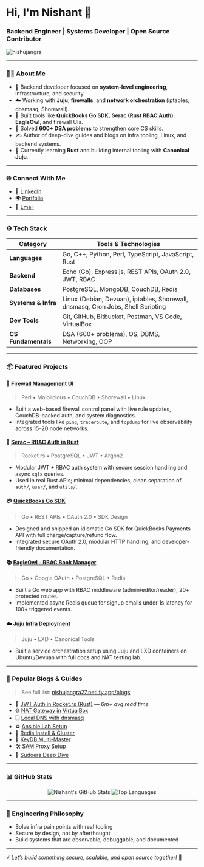 # Hi, I'm Nishant 👋  
### Backend Engineer | Systems Developer | Open Source Contributor

<p align="left">
  <img src="https://komarev.com/ghpvc/?username=nishujangra&label=Profile%20views&color=0e75b6&style=flat" alt="nishujangra" />
</p>

---

### 👨‍💻 About Me

- 🔧 Backend developer focused on **system-level engineering**, infrastructure, and security.
- ☁️ Working with **Juju**, **firewalls**, and **network orchestration** (iptables, dnsmasq, Shorewall).
- 🧵 Built tools like **QuickBooks Go SDK**, **Serac (Rust RBAC Auth)**, **EagleOwl**, and firewall UIs.
- 🧠 Solved **600+ DSA problems** to strengthen core CS skills.
- ✍️ Author of deep-dive guides and blogs on infra tooling, Linux, and backend systems.
- 🧒 Currently learning **Rust** and building internal tooling with **Canonical Juju**.

---

### 🌐 Connect With Me

- 💼 [LinkedIn](https://www.linkedin.com/in/nishujangra27/)
- 🌍 [Portfolio](https://nishujangra27.netlify.app/)
- 📧 [Email](mailto:ndjangra1027@gmail.com)

---

### ⚙️ Tech Stack

| Category            | Tools & Technologies                                                             |
| ------------------- | -------------------------------------------------------------------------------- |
| **Languages**       | Go, C++, Python, Perl, TypeScript, JavaScript, Rust                              |
| **Backend**         | Echo (Go), Express.js, REST APIs, OAuth 2.0, JWT, RBAC                           |
| **Databases**       | PostgreSQL, MongoDB, CouchDB, Redis                                              |
| **Systems & Infra** | Linux (Debian, Devuan), iptables, Shorewall, dnsmasq, Cron Jobs, Shell Scripting |
| **Dev Tools**       | Git, GitHub, Bitbucket, Postman, VS Code, VirtualBox                             |
| **CS Fundamentals** | DSA (600+ problems), OS, DBMS, Networking, OOP                                   |

---

### 📦 Featured Projects

#### 🔐 [Firewall Management UI](https://bitbucket.org/tirveni/fireshorewall/src/master/)
> Perl • Mojolicious • CouchDB • Shorewall • Linux  
- Built a web-based firewall control panel with live rule updates, CouchDB-backed auth, and system diagnostics.
- Integrated tools like `ping`, `traceroute`, and `tcpdump` for live observability across 15–20 node networks.

#### 🦀 [Serac – RBAC Auth in Rust](https://github.com/nishujangra/serac)
> Rocket.rs • PostgreSQL • JWT • Argon2  
- Modular JWT + RBAC auth system with secure session handling and async `sqlx` queries.
- Used in real Rust APIs; minimal dependencies, clean separation of `auth/`, `user/`, and `utils/`.

#### 💳 [QuickBooks Go SDK](https://github.com/nishujangra/intuit-go)
> Go • REST APIs • OAuth 2.0 • SDK Design  
- Designed and shipped an idiomatic Go SDK for QuickBooks Payments API with full charge/capture/refund flow.
- Integrated secure OAuth 2.0, modular HTTP handling, and developer-friendly documentation.

#### 📚 [EagleOwl – RBAC Book Manager](https://bitbucket.org/tirveni/eagleowl/src/master/)
> Go • Google OAuth • PostgreSQL • Redis  
- Built a Go web app with RBAC middleware (admin/editor/reader), 20+ protected routes.
- Implemented async Redis queue for signup emails under 1s latency for 100+ triggered events.

#### ☁️ [Juju Infra Deployment](https://bitbucket.org/tirveni/devuan/wiki/nishant/Juju-Deploy-Nginx-Ubuntu-Server)
> Juju • LXD • Canonical Tools  
- Built a service orchestration setup using Juju and LXD containers on Ubuntu/Devuan with full docs and NAT testing lab.

---

### 📝 Popular Blogs & Guides

> See full list: [nishujangra27.netlify.app/blogs](https://nishujangra27.netlify.app/blogs)

- 🔐 [JWT Auth in Rocket.rs (Rust)](https://nishujangra27.hashnode.dev/implementing-jwt-authentication-in-rocketrs) — *6m+ avg read time*
- 🌐 [NAT Gateway in VirtualBox](https://bitbucket.org/tirveni/devuan/wiki/nishant/Setting-Up-a-Virtual-Gateway-with-NAT-in-VirtualBox)
- 🗌 [Local DNS with dnsmasq](https://bitbucket.org/tirveni/devuan/wiki/nishant/Setting-Up-a-Local-DNS-Server-Using-dnsmasq)
- ♻️ [Ansible Lab Setup](https://bitbucket.org/tirveni/devuan/wiki/nishant/Ansible-Lab)
- 💾 [Redis Install & Cluster](https://bitbucket.org/tirveni/devuan/wiki/nishant/Redis-Cluster)
- 🔀 [KeyDB Multi-Master](https://bitbucket.org/tirveni/devuan/wiki/nishant/KeyDB-Multi-Master)
- 🛠️ [SAM Proxy Setup](https://bitbucket.org/tirveni/devuan/wiki/nishant/SAM-Proxy)
- 🧠 [Sudoers Deep Dive](https://bitbucket.org/tirveni/devuan/wiki/nishant/Sudoers)

---

### 📊 GitHub Stats

<p align="center">
  <img src="https://github-readme-stats.vercel.app/api?username=nishujangra&show_icons=true&theme=radical" alt="Nishant's GitHub Stats" />
  <img src="https://github-readme-stats.vercel.app/api/top-langs/?username=nishujangra&layout=compact&theme=radical&langs_count=8" alt="Top Languages" />
</p>

---

### 🧭 Engineering Philosophy

- Solve infra pain points with real tooling
- Secure by design, not by afterthought
- Build systems that are observable, debuggable, and documented

---

⚡ *Let’s build something secure, scalable, and open source together!* 🚀
